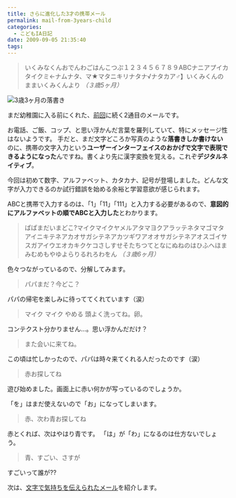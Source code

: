 ```yaml
---
title: さらに進化した3才の携帯メール
permalink: mail-from-3years-child
categories:
  - こどもIA日記
date: 2009-09-05 21:35:40
tags:
---
```


> いくみなくんおでんわごはんこつぷ１２３４５６７８９ABCナニアプイカタイクミ←ナムナタ、マ★マタニキリナタナ√ナタカア♂】いくみくんのままいくみくんより
_（３歳5ヶ月）_

![3歳3ヶ月の落書き](/images/ia-kid/20030904-rakugaki.png)
<!-- more -->

まだ幼稚園に入る前にくれた、[前回](../first-mobile-mailf/)に続く2通目のメールです。

お電話、ご飯、コップ、と思い浮かんだ言葉を羅列していて、特にメッセージ性はないようです。
手だと、まだ文字どころか写真のような**落書きしか書けない**のに、携帯の文字入力という**ユーザーインターフェイスのおかげで文字で表現できるようになった**んですね。書くより先に漢字変換を覚える。これぞ**デジタルネイティブ**。

今回は初めて数字、アルファベット、カタカナ、記号が登場しました。どんな文字が入力できるのか試行錯誤を始める余裕と学習意欲が感じられます。

ABCと携帯で入力するのは、「1」「11」「111」と入力する必要があるので、**意図的にアルファベットの順でABCと入力した**とわかります。

> ぱぱまだいまどこ?マイクマイクヤメルアタマヨクアラッテネタマゴマタアイニキテネアカオサガシテネアカツギワアオオサガシテネアオスゴイサスガアイウエオカキクケコさしすせそたちつてとなにぬねのはひふへほまみむめもやゆよらりるれろわをん
_（３歳6ヶ月）_

色々つながっているので、分解してみます。

> パパまだ？今どこ？

パパの帰宅を楽しみに待っててくれています（涙）

> マイク マイク やめる
> 頭よく洗ってね。卵。

コンテクスト分かりません...。思い浮かんだだけ？

> また会いに来てね。

この頃は忙しかったので、パパは時々来てくれる人だったのです（涙）

> 赤お探してね

遊び始めました。画面上に赤い何かが写っているのでしょうか。

「を」はまだ使えないので「お」になってしまいます。

> 赤、次わ青お探してね

赤とくれば、次はやはり青です。
「は」が「わ」になるのは仕方ないでしょう。

> 青、すごい、さすが

すごいって誰が??

次は、[文字で気持ちを伝えられたメール](../letter-from-3-years/)を紹介します。
